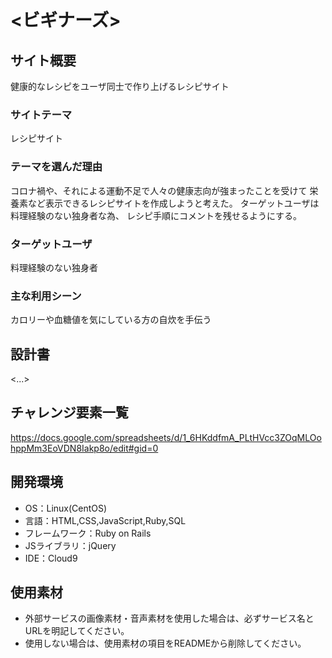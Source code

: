 # <ビギナーズ>

## サイト概要
健康的なレシピをユーザ同士で作り上げるレシピサイト

### サイトテーマ
レシピサイト

### テーマを選んだ理由
コロナ禍や、それによる運動不足で人々の健康志向が強まったことを受けて
栄養素など表示できるレシピサイトを作成しようと考えた。
ターゲットユーザは料理経験のない独身者な為、
レシピ手順にコメントを残せるようにする。

### ターゲットユーザ
料理経験のない独身者

### 主な利用シーン
カロリーや血糖値を気にしている方の自炊を手伝う

## 設計書
<...>

## チャレンジ要素一覧
<https://docs.google.com/spreadsheets/d/1_6HKddfmA_PLtHVcc3ZOqMLOohppMm3EoVDN8Iakp8o/edit#gid=0>

## 開発環境
- OS：Linux(CentOS)
- 言語：HTML,CSS,JavaScript,Ruby,SQL
- フレームワーク：Ruby on Rails
- JSライブラリ：jQuery
- IDE：Cloud9

## 使用素材
- 外部サービスの画像素材・音声素材を使用した場合は、必ずサービス名とURLを明記してください。
- 使用しない場合は、使用素材の項目をREADMEから削除してください。
